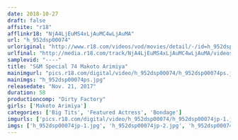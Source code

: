 ```yaml
---
date: 2018-10-27
draft: false
affsite: "r18"
afflinkr18: "NjA4LjEuMS4xLjAuMC4wLjAuMA"
url: "h_952dsp00074"
urloriginal: "http://www.r18.com/videos/vod/movies/detail/-/id=h_952dsp00074"
urlfinal: "http://media.r18.com/track/NjA4LjEuMS4xLjAuMC4wLjAuMA/videos/vod/movies/detail/-/id=h_952dsp00074"
samplevid: "----"
title: "S&M Special 74 Makoto Arimiya"
mainimgurl: "pics.r18.com/digital/video/h_952dsp00074/h_952dsp00074ps.jpg"
mainimgs: "h_952dsp00074ps.jpg"
releasedate: "Nov. 21, 2017"
duration: 58
productioncomp: "Dirty Factory"
girls: ['Makoto Arimiya']
categories: ['Big Tits', 'Featured Actress', 'Bondage']
imgurls: ['pics.r18.com/digital/video/h_952dsp00074/h_952dsp00074jp-1.jpg', 'pics.r18.com/digital/video/h_952dsp00074/h_952dsp00074jp-2.jpg', 'pics.r18.com/digital/video/h_952dsp00074/h_952dsp00074jp-3.jpg', 'pics.r18.com/digital/video/h_952dsp00074/h_952dsp00074jp-4.jpg', 'pics.r18.com/digital/video/h_952dsp00074/h_952dsp00074jp-5.jpg', 'pics.r18.com/digital/video/h_952dsp00074/h_952dsp00074jp-6.jpg', 'pics.r18.com/digital/video/h_952dsp00074/h_952dsp00074jp-7.jpg', 'pics.r18.com/digital/video/h_952dsp00074/h_952dsp00074jp-8.jpg', 'pics.r18.com/digital/video/h_952dsp00074/h_952dsp00074jp-9.jpg', 'pics.r18.com/digital/video/h_952dsp00074/h_952dsp00074jp-10.jpg', 'pics.r18.com/digital/video/h_952dsp00074/h_952dsp00074jp-11.jpg', 'pics.r18.com/digital/video/h_952dsp00074/h_952dsp00074jp-12.jpg', 'pics.r18.com/digital/video/h_952dsp00074/h_952dsp00074jp-13.jpg', 'pics.r18.com/digital/video/h_952dsp00074/h_952dsp00074jp-14.jpg', 'pics.r18.com/digital/video/h_952dsp00074/h_952dsp00074jp-15.jpg', 'pics.r18.com/digital/video/h_952dsp00074/h_952dsp00074jp-16.jpg', 'pics.r18.com/digital/video/h_952dsp00074/h_952dsp00074jp-17.jpg', 'pics.r18.com/digital/video/h_952dsp00074/h_952dsp00074jp-18.jpg', 'pics.r18.com/digital/video/h_952dsp00074/h_952dsp00074jp-19.jpg', 'pics.r18.com/digital/video/h_952dsp00074/h_952dsp00074jp-20.jpg']
imgs: ['h_952dsp00074jp-1.jpg', 'h_952dsp00074jp-2.jpg', 'h_952dsp00074jp-3.jpg', 'h_952dsp00074jp-4.jpg', 'h_952dsp00074jp-5.jpg', 'h_952dsp00074jp-6.jpg', 'h_952dsp00074jp-7.jpg', 'h_952dsp00074jp-8.jpg', 'h_952dsp00074jp-9.jpg', 'h_952dsp00074jp-10.jpg', 'h_952dsp00074jp-11.jpg', 'h_952dsp00074jp-12.jpg', 'h_952dsp00074jp-13.jpg', 'h_952dsp00074jp-14.jpg', 'h_952dsp00074jp-15.jpg', 'h_952dsp00074jp-16.jpg', 'h_952dsp00074jp-17.jpg', 'h_952dsp00074jp-18.jpg', 'h_952dsp00074jp-19.jpg', 'h_952dsp00074jp-20.jpg']
---
```

